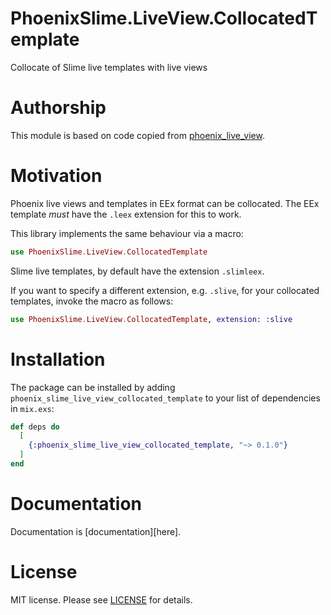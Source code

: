 # PhoenixSlime.LiveView.CollocatedTemplate

Collocate of Slime live templates with live views

# Authorship

This module is based on code copied from [phoenix_live_view].

[phoenix_live_view]: https://github.com/phoenixframework/phoenix_live_view

# Motivation

Phoenix live views and templates in EEx format can be collocated.
The EEx template *must* have the `.leex` extension for this to work.

This library implements the same behaviour via a macro:

```elixir
use PhoenixSlime.LiveView.CollocatedTemplate
```

Slime live templates, by default have the extension `.slimleex`.

If you want to specify a different extension, e.g. `.slive`,
for your collocated templates, invoke the macro as follows:

```elixir
use PhoenixSlime.LiveView.CollocatedTemplate, extension: :slive
```

# Installation

The package can be installed by adding
`phoenix_slime_live_view_collocated_template` to your list of dependencies in `mix.exs`:

```elixir
def deps do
  [
    {:phoenix_slime_live_view_collocated_template, "~> 0.1.0"}
  ]
end
```

# Documentation

Documentation is [documentation][here].

[documentation]: https://hexdocs.pm/phoenix_slime_live_view_collocated_template

# License

MIT license. Please see [LICENSE][license] for details.

[LICENSE]: https://github.com/leanpanda-com/phoenix_slime_live_view_collocated_template/blob/master/LICENSE
